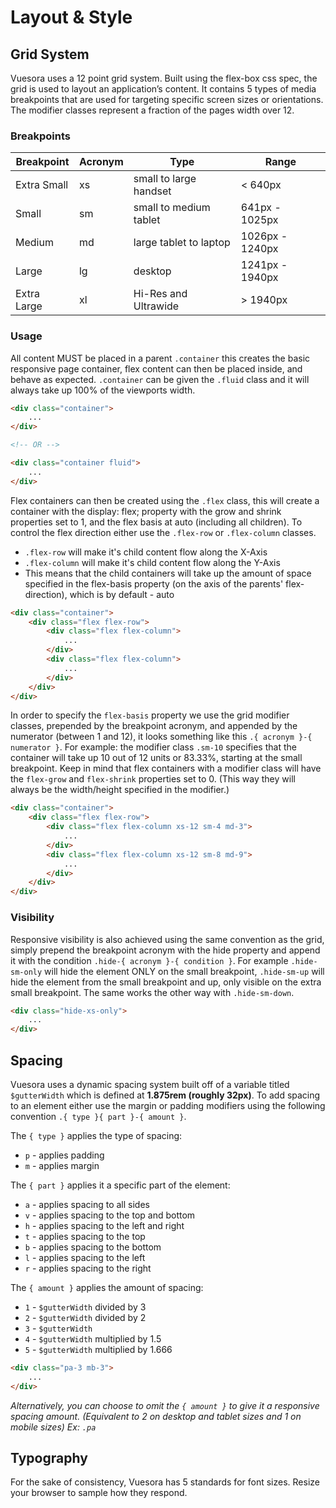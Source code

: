 # Layout & Style

## Grid System

Vuesora uses a 12 point grid system. Built using the flex-box css spec, the grid is used to layout an application’s 
content. It contains 5 types of media breakpoints that are used for targeting specific screen sizes or orientations. 
The modifier classes represent a fraction of the pages width over 12.

### Breakpoints

| Breakpoint      | Acronym | Type                      | Range
|-----------------|---------|---------------------------|-------
| Extra Small     | xs      | small to large handset    | < 640px
| Small           | sm      | small to medium tablet    | 641px - 1025px
| Medium          | md      | large tablet to laptop    | 1026px - 1240px
| Large           | lg      | desktop                   | 1241px - 1940px
| Extra Large     | xl      | Hi-Res and Ultrawide      | > 1940px

### Usage

All content MUST be placed in a parent `.container` this creates the basic responsive page container, flex content 
can then be placed inside, and behave as expected. `.container` can be given the `.fluid` class and it will always take 
up 100% of the viewports width.

```html
<div class="container">
    ...
</div>

<!-- OR -->

<div class="container fluid">
    ...
</div>
```

Flex containers can then be created using the `.flex` class, this will create a container with the display: flex; 
property with the grow and shrink properties set to 1, and the flex basis at auto (including all children). 
To control the flex direction either use the `.flex-row` or `.flex-column` classes.

- `.flex-row` will make it's child content flow along the X-Axis
- `.flex-column` will make it's child content flow along the Y-Axis
- This means that the child containers will take up the amount of space specified in the flex-basis property 
(on the axis of the parents' flex-direction), which is by default - auto

```html
<div class="container">
    <div class="flex flex-row">
        <div class="flex flex-column">
            ...
        </div>
        <div class="flex flex-column">
            ...
        </div>
    </div>
</div>
```

In order to specify the `flex-basis` property we use the grid modifier classes, prepended by the breakpoint acronym, 
and appended by the numerator (between 1 and 12), it looks something like this `.{ acronym }-{ numerator }`. 
For example: the modifier class `.sm-10` specifies that the container will take up 10 out of 12 units or 83.33%, 
starting at the small breakpoint. Keep in mind that flex containers with a modifier class will have the `flex-grow` and 
`flex-shrink` properties set to 0. (This way they will always be the width/height specified in the modifier.)

```html
<div class="container">
    <div class="flex flex-row">
        <div class="flex flex-column xs-12 sm-4 md-3">
            ...
        </div>
        <div class="flex flex-column xs-12 sm-8 md-9">
            ...
        </div>
    </div>
</div>
```

### Visibility

Responsive visibility is also achieved using the same convention as the grid, simply prepend the 
breakpoint acronym with the hide property and append it with the condition `.hide-{ acronym }-{ condition }`. 
For example `.hide-sm-only` will hide the element ONLY on the small breakpoint, `.hide-sm-up` will hide the element 
from the small breakpoint and up, only visible on the extra small breakpoint. The same works the other way with 
`.hide-sm-down`.

```html
<div class="hide-xs-only">
    ...
</div>
```

## Spacing

Vuesora uses a dynamic spacing system built off of a variable titled `$gutterWidth` which is defined at **1.875rem 
(roughly 32px)**. To add spacing to an element either use the margin or padding modifiers using the following convention 
`.{ type }{ part }-{ amount }`.

The `{ type }` applies the type of spacing:

- `p` - applies padding
- `m` - applies margin

The `{ part }` applies it a specific part of the element:

- `a` - applies spacing to all sides
- `v` - applies spacing to the top and bottom
- `h` - applies spacing to the left and right
- `t` - applies spacing to the top
- `b` - applies spacing to the bottom
- `l` - applies spacing to the left
- `r` - applies spacing to the right

The `{ amount }` applies the amount of spacing:

- `1` - `$gutterWidth` divided by 3
- `2` - `$gutterWidth` divided by 2
- `3` - `$gutterWidth`
- `4` - `$gutterWidth` multiplied by 1.5
- `5` - `$gutterWidth` multiplied by 1.666

```html
<div class="pa-3 mb-3">
    ...
</div>
```

_Alternatively, you can choose to omit the `{ amount }` to give it a responsive spacing amount. 
(Equivalent to 2 on desktop and tablet sizes and 1 on mobile sizes) Ex: `.pa`_

## Typography

For the sake of consistency, Vuesora has 5 standards for font sizes. Resize your browser to sample how they respond.
